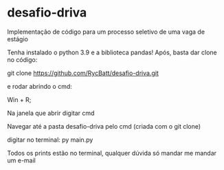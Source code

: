# desafio-driva
Implementação de código para um processo seletivo de uma vaga de estágio

Tenha instalado o python 3.9 e a biblioteca pandas!
Após, basta dar clone no código:

git clone https://github.com/RycBatt/desafio-driva.git

e rodar abrindo o cmd:

Win + R;

Na janela que abrir digitar cmd

Navegar até a pasta desafio-driva pelo cmd (criada com o git clone)

digitar no terminal: py main.py


Todos os prints estão no terminal, qualquer dúvida só mandar me mandar um e-mail
